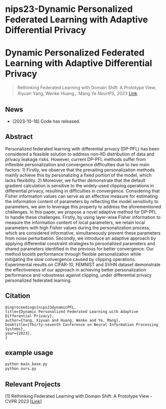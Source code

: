# nips23-Dynamic Personalized Federated Learning with Adaptive Differential Privacy




# Dynamic Personalized Federated Learning with Adaptive Differential Privacy

> Rethinking Federated Learning with Domain Shift: A Prototype View,
> Xiyuan Yang, Wenke Huang，Mang Ye 
> *NeurIPS, 2023*
> [Link]([https://neurips.cc/virtual/2023/poster/71639])

## News
* [2023-10-18] Code has released.


## Abstract
Personalized federated learning with differential privacy (DP-PFL) has been considered a feasible solution to address non-IID distribution of data and privacy leakage risks. 
However, current DP-PFL methods suffer from inflexible personalization and convergence difficulties due to two main factors: 1) Firstly, we observe that the prevailing personalization methods mainly achieve this by personalizing a fixed portion of the model, which lacks flexibility. 2) Moreover, we further demonstrate that the default gradient calculation is sensitive to the widely-used clipping operations in differential privacy, resulting in difficulties in convergence. 
Considering that Fisher information values can serve as an effective measure for estimating the information content of parameters by reflecting the model sensitivity to parameters, we aim to leverage this property to address the aforementioned challenges. 
In this paper, we propose a novel adaptive method for DP-PFL to handle these challenges. Firstly, by using layer-wise Fisher information to measure the information content of local parameters, we retain local parameters with high Fisher values during the personalization process, which are considered informative, simultaneously prevent these parameters from noise perturbation. Secondly, we introduce an adaptive approach by applying differential constraint strategies to personalized parameters and shared parameters identified in the previous for better convergence.  Our method boosts performance through flexible personalization while mitigating the slow convergence caused by clipping operations. Experimental results on CIFAR-10, FEMNIST and SVHN dataset demonstrate the effectiveness of our approach in achieving better personalization performance and robustness against clipping, under differential privacy personalized federated learning.

## Citation
```
@inproceedings{nips23dynamicPFL,
title={Dynamic Personalized Federated Learning with Adaptive Differential Privacy},
author={Yang, Xiyuan and Huang, Wenke and Ye, Mang},
booktitle={Thirty-seventh Conference on Neural Information Processing Systems},
year={2023},
}
```

## example usage 
```sh
python main_base.py
python ours.py
```

## Relevant Projects
[1] Rethinking Federated Learning with Domain Shift: A Prototype View - CVPR 2023 [[Link](https://openaccess.thecvf.com/content/CVPR2023/papers/Huang_Rethinking_Federated_Learning_With_Domain_Shift_A_Prototype_View_CVPR_2023_paper.pdf)]

